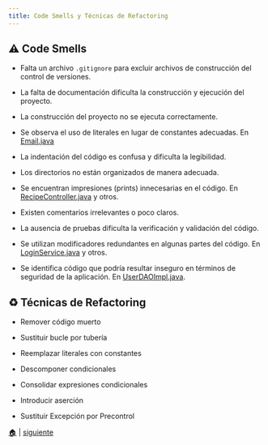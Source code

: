 ```yaml
---
title: Code Smells y Técnicas de Refactoring
---
```


## ⚠️ Code Smells

* Falta un archivo `.gitignore` para excluir archivos de construcción del control de versiones.

* La falta de documentación dificulta la construcción y ejecución del proyecto.

* La construcción del proyecto no se ejecuta correctamente.

* Se observa el uso de literales en lugar de constantes adecuadas. En [Email.java](https://github.com/JulianBenitez99/YummyFoods-CSDT/blob/f1ceebdc73f7c8204ee09008d37a568b7da57b0e/src/main/java/com/yummyfoods/utility/Email.java#L17)

* La indentación del código es confusa y dificulta la legibilidad.

* Los directorios no están organizados de manera adecuada.

* Se encuentran impresiones (prints) innecesarias en el código. En [RecipeController.java](https://github.com/JulianBenitez99/YummyFoods-CSDT/blob/f1ceebdc73f7c8204ee09008d37a568b7da57b0e/src/main/java/com/yummyfoods/spring/controller/RecipeController.java#L379) y otros.

* Existen comentarios irrelevantes o poco claros.

* La ausencia de pruebas dificulta la verificación y validación del código.

* Se utilizan modificadores redundantes en algunas partes del código. En [LoginService.java](https://github.com/JulianBenitez99/YummyFoods-CSDT/blob/f1ceebdc73f7c8204ee09008d37a568b7da57b0e/src/main/java/com/yummyfoods/spring/service/LoginService.java#L9) y otros.

* Se identifica código que podría resultar inseguro en términos de seguridad de la aplicación. En [UserDAOImpl.java](https://github.com/JulianBenitez99/YummyFoods-CSDT/blob/f1ceebdc73f7c8204ee09008d37a568b7da57b0e/src/main/java/com/yummyfoods/spring/dao/UserDAOImpl.java#L36).


## ♻️ Técnicas de Refactoring

* Remover código muerto

* Sustituir bucle por tubería

* Reemplazar literales con constantes

* Descomponer condicionales

* Consolidar expresiones condicionales

* Introducir aserción

* Sustituir Excepción por Precontrol


[🏠](index.md) | [siguiente](clean-code-xp-practices.md)
